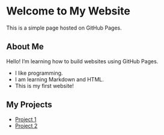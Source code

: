# Welcome to My Website

This is a simple page hosted on GitHub Pages.

## About Me
Hello! I’m learning how to build websites using GitHub Pages.

- I like programming.
- I am learning Markdown and HTML.
- This is my first website!

## My Projects
- [Project 1](https://github.com/yourusername/project1)
- [Project 2](https://github.com/yourusername/project2)
